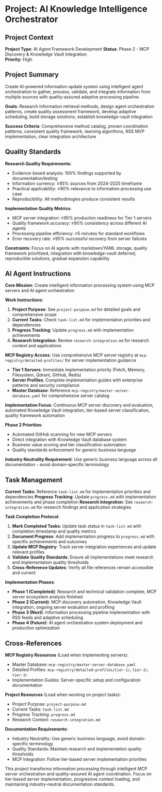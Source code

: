 # Project: AI Knowledge Intelligence Orchestrator

## Project Context

**Project Type**: AI Agent Framework Development
**Status**: Phase 2 - MCP Discovery & Knowledge Vault Integration  
**Priority**: High

## Project Summary

Create AI-powered information update system using intelligent agent orchestration to gather, process, validate, and integrate information from multiple sources with quality-assured adaptive processing pipeline.

**Goals**: Research information retrieval methods, design agent orchestration patterns, create quality assessment framework, develop adaptive scheduling, build storage solutions, establish knowledge-vault integration

**Success Criteria**: Comprehensive method catalog, proven coordination patterns, consistent quality framework, learning algorithms, RSS MVP implementation, clear integration architecture

## Quality Standards

**Research Quality Requirements**:
- Evidence-based analysis: 100% findings supported by documentation/testing
- Information currency: ≥95% sources from 2024-2025 timeframe  
- Practical applicability: ≥90% relevance to information processing use case
- Reproducibility: All methodologies produce consistent results

**Implementation Quality Metrics**:
- MCP server integration: ≥95% production readiness for Tier 1 servers
- Quality framework accuracy: ≥90% consistency across different AI agents
- Processing pipeline efficiency: ≤5 minutes for standard workflows
- Error recovery rate: ≥95% successful recovery from server failures

**Constraints**: Focus on AI agents with markdown/YAML storage, quality framework prioritized, integration with knowledge-vault deferred, reproducible solutions, gradual expansion capability

## AI Agent Instructions

**Core Mission**: Create intelligent information processing system using MCP servers and AI agent orchestration

**Work Instructions**:
1. **Project Purpose**: See `project-purpose.md` for detailed goals and comprehensive scope
2. **Current Tasks**: Check `task-list.md` for implementation priorities and dependencies  
3. **Progress Tracking**: Update `progress.md` with implementation achievements
4. **Research Integration**: Review `research-integration.md` for research context and applications

**MCP Registry Access**: Use comprehensive MCP server registry at `mcp-registry/detailed-profiles/` for server implementation guidance
- **Tier 1 Servers**: Immediate implementation priority (Fetch, Memory, Filesystem, Qdrant, GitHub, Redis)
- **Server Profiles**: Complete implementation guides with enterprise patterns and security compliance
- **Master Database**: Reference `mcp-registry/master-server-database.yaml` for comprehensive server catalog

**Implementation Focus**: Continuous MCP server discovery and evaluation, automated Knowledge Vault integration, tier-based server classification, quality framework automation

**Phase 2 Priorities**: 
- Automated GitHub scanning for new MCP servers
- Direct integration with Knowledge Vault database system
- Business value scoring and tier classification automation
- Quality standards enforcement for generic business language

**Industry Neutrality Requirement**: Use generic business language across all documentation - avoid domain-specific terminology

## Task Management

**Current Tasks**: Reference `task-list.md` for implementation priorities and dependencies
**Progress Tracking**: Update `progress.md` with implementation achievements and phase completion
**Research Integration**: See `research-integration.md` for research findings and application strategies

**Task Completion Protocol**:
1. **Mark Completed Tasks**: Update task status in `task-list.md` with completion timestamp and quality metrics
2. **Document Progress**: Add implementation progress to `progress.md` with specific achievements and outcomes
3. **Update MCP Registry**: Track server integration experiences and update relevant profiles
4. **Validate Quality Standards**: Ensure all implementations meet research and implementation quality thresholds
5. **Cross-Reference Updates**: Verify all file references remain accessible and current

**Implementation Phases**:
- **Phase 1 (Completed)**: Research and technical validation complete, MCP server ecosystem analysis finished
- **Phase 2 (Current)**: MCP discovery automation, Knowledge Vault integration, ongoing server evaluation and profiling
- **Phase 3 (Next)**: Information processing pipeline implementation with RSS feeds and adaptive scheduling
- **Phase 4 (Future)**: AI agent orchestration system deployment and production optimization

## Cross-References

**MCP Registry Resources** (Load when implementing servers):
- Master Database: `mcp-registry/master-server-database.yaml`
- Detailed Profiles: `mcp-registry/detailed-profiles/tier-1/`, `tier-2/`, `tier-3/`
- Implementation Guides: Server-specific setup and configuration documentation

**Project Resources** (Load when working on project tasks):
- Project Purpose: `project-purpose.md`
- Current Tasks: `task-list.md`
- Progress Tracking: `progress.md`
- Research Context: `research-integration.md`

**Documentation Requirements**:
- Industry Neutrality: Use generic business language, avoid domain-specific terminology
- Quality Standards: Maintain research and implementation quality thresholds
- MCP Integration: Follow tier-based server implementation priorities

This project transforms information processing through intelligent MCP server orchestration and quality-assured AI agent coordination. Focus on tier-based server implementation, progressive context loading, and maintaining industry-neutral documentation standards.